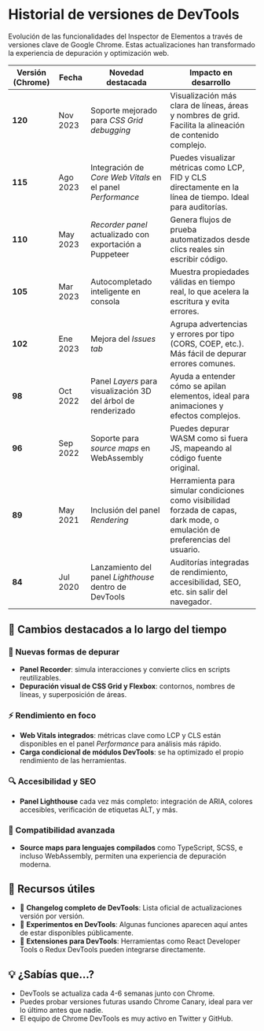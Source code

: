 # Historial de versiones de DevTools

Evolución de las funcionalidades del Inspector de Elementos a través de versiones clave de Google Chrome. Estas actualizaciones han transformado la experiencia de depuración y optimización web.

| **Versión (Chrome)** | **Fecha** | **Novedad destacada** | **Impacto en desarrollo** |
|----------------------|-----------|------------------------|---------------------------|
| **120** | Nov 2023 | Soporte mejorado para *CSS Grid debugging* | Visualización más clara de líneas, áreas y nombres de grid. Facilita la alineación de contenido complejo. |
| **115** | Ago 2023 | Integración de *Core Web Vitals* en el panel *Performance* | Puedes visualizar métricas como LCP, FID y CLS directamente en la línea de tiempo. Ideal para auditorías. |
| **110** | May 2023 | *Recorder panel* actualizado con exportación a Puppeteer | Genera flujos de prueba automatizados desde clics reales sin escribir código. |
| **105** | Mar 2023 | Autocompletado inteligente en consola | Muestra propiedades válidas en tiempo real, lo que acelera la escritura y evita errores. |
| **102** | Ene 2023 | Mejora del *Issues tab* | Agrupa advertencias y errores por tipo (CORS, COEP, etc.). Más fácil de depurar errores comunes. |
| **98** | Oct 2022 | Panel *Layers* para visualización 3D del árbol de renderizado | Ayuda a entender cómo se apilan elementos, ideal para animaciones y efectos complejos. |
| **96** | Sep 2022 | Soporte para *source maps* en WebAssembly | Puedes depurar WASM como si fuera JS, mapeando al código fuente original. |
| **89** | May 2021 | Inclusión del panel *Rendering* | Herramienta para simular condiciones como visibilidad forzada de capas, dark mode, o emulación de preferencias del usuario. |
| **84** | Jul 2020 | Lanzamiento del panel *Lighthouse* dentro de DevTools | Auditorías integradas de rendimiento, accesibilidad, SEO, etc. sin salir del navegador. |

## 📌 Cambios destacados a lo largo del tiempo

### 🎯 Nuevas formas de depurar
* **Panel Recorder**: simula interacciones y convierte clics en scripts reutilizables.
* **Depuración visual de CSS Grid y Flexbox**: contornos, nombres de líneas, y superposición de áreas.

### ⚡ Rendimiento en foco
* **Web Vitals integrados**: métricas clave como LCP y CLS están disponibles en el panel *Performance* para análisis más rápido.
* **Carga condicional de módulos DevTools**: se ha optimizado el propio rendimiento de las herramientas.

### 🔍 Accesibilidad y SEO
* **Panel Lighthouse** cada vez más completo: integración de ARIA, colores accesibles, verificación de etiquetas ALT, y más.

### 🧪 Compatibilidad avanzada
* **Source maps para lenguajes compilados** como TypeScript, SCSS, e incluso WebAssembly, permiten una experiencia de depuración moderna.

## 📘 Recursos útiles
* 🔄 **Changelog completo de DevTools**: Lista oficial de actualizaciones versión por versión.
* 🧪 **Experimentos en DevTools**: Algunas funciones aparecen aquí antes de estar disponibles públicamente.
* 🧩 **Extensiones para DevTools**: Herramientas como React Developer Tools o Redux DevTools pueden integrarse directamente.

## 💡 ¿Sabías que…?
* DevTools se actualiza cada 4-6 semanas junto con Chrome.
* Puedes probar versiones futuras usando Chrome Canary, ideal para ver lo último antes que nadie.
* El equipo de Chrome DevTools es muy activo en Twitter y GitHub.